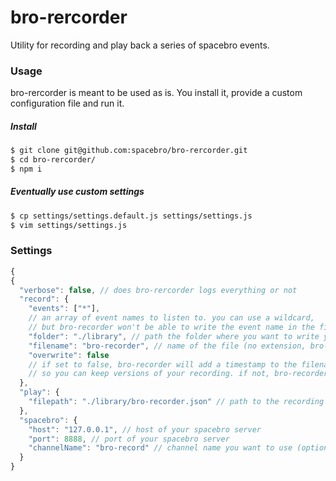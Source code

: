 # bro-rercorder

Utility for recording and play back a series of spacebro events.

### Usage

bro-rercorder is meant to be used as is. You install it, provide a custom configuration file and run it.

##### Install
```sh
$ git clone git@github.com:spacebro/bro-rercorder.git
$ cd bro-rercorder/
$ npm i
```

##### Eventually use custom settings
```sh
$ cp settings/settings.default.js settings/settings.js
$ vim settings/settings.js
```

### Settings

```js
{
{
  "verbose": false, // does bro-rercorder logs everything or not
  "record": {
    "events": ["*"],
    // an array of event names to listen to. you can use a wildcard,
    // but bro-recorder won't be able to write the event name in the file
    "folder": "./library", // path the folder where you want to write your files
    "filename": "bro-recorder", // name of the file (no extension, bro-record will append '.json')
    "overwrite": false
    // if set to false, bro-recorder will add a timestamp to the filename
    // so you can keep versions of your recording. if not, bro-recorder will simply overwrite the file.
  },
  "play": {
    "filepath": "./library/bro-recorder.json" // path to the recording file
  },
  "spacebro": {
    "host": "127.0.0.1", // host of your spacebro server
    "port": 8888, // port of your spacebro server
    "channelName": "bro-record" // channel name you want to use (optionnal)
  }
}
```
